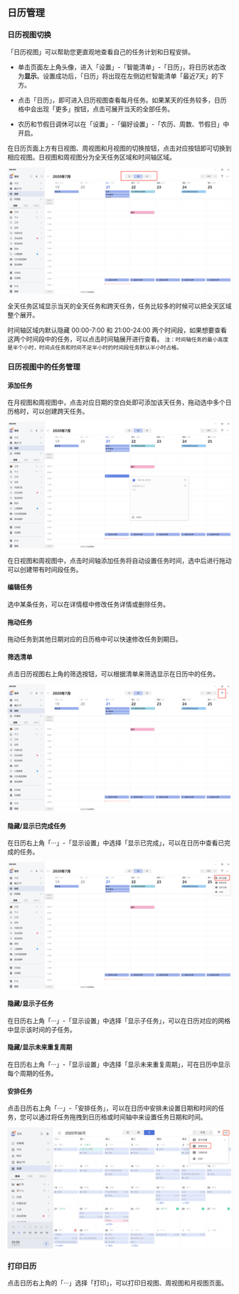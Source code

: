 ## 日历管理

### 日历视图切换

「日历视图」可以帮助您更直观地查看自己的任务计划和日程安排。

* 单击页面左上角头像，进入「设置」-「智能清单」-「日历」，将日历状态改为**显示**。设置成功后，「日历」将出现在左侧边栏智能清单「最近7天」的下方。

* 点击「日历」，即可进入日历视图查看每月任务。如果某天的任务较多，日历格中会出现「更多」按钮，点击可展开当天的全部任务。

* 农历和节假日调休可以在「设置」-「偏好设置」-「农历、周数、节假日」中开启。


在日历页面上方有日视图、周视图和月视图的切换按钮，点击对应按钮即可切换到相应视图。日视图和周视图分为全天任务区域和时间轴区域。

![images35](../../images/windows/43.png)

全天任务区域显示当天的全天任务和跨天任务，任务比较多的时候可以把全天区域整个展开。

时间轴区域内默认隐藏 00:00-7:00 和 21:00-24:00 两个时间段，如果想要查看这两个时间段中的任务，可以点击时间轴展开进行查看。
`注：时间轴任务的最小高度是半个小时，时间点任务和时间不足半小时的时间段任务默认半小时占格。`

### 日历视图中的任务管理

#### 添加任务

在月视图和周视图中，点击对应日期的空白处即可添加该天任务，拖动选中多个日历格时，可以创建跨天任务。

![images35](../../images/windows/44.png)

在日视图和周视图中，点击时间轴添加任务将自动设置任务时间，选中后进行拖动可以创建带有时间段任务。

#### 编辑任务

选中某条任务，可以在详情框中修改任务详情或删除任务。

#### 拖动任务

拖动任务到其他日期对应的日历格中可以快速修改任务到期日。

#### 筛选清单

点击日历视图右上角的筛选按钮，可以根据清单来筛选显示在日历中的任务。

![images35](../../images/windows/45.png)

#### 隐藏/显示已完成任务

在日历右上角「···」-「显示设置」中选择「显示已完成」，可以在日历中查看已完成的任务。

![images35](../../images/windows/46.png)

#### 隐藏/显示子任务

在日历右上角「···」-「显示设置」中选择「显示子任务」，可以在日历对应的网格中显示该时间的子任务。 

#### 隐藏/显示未来重复周期

在日历右上角「···」-「显示设置」中选择「显示未来重复周期」，可在日历中显示每个周期的任务。

#### 安排任务

点击日历右上角「···」-「安排任务」，可以在日历中安排未设置日期和时间的任务，您可以通过将任务拖拽到日历格或时间轴中来设置任务日期和时间。

![](../../images/web/40.png)

### 打印日历

点击日历右上角的「···」选择「打印」，可以打印日视图、周视图和月视图页面。




